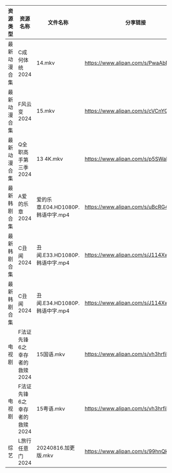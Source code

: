 | 资源类型   | 资源名称              | 文件名称                      | 分享链接                                 | 更新时间                |
| ------ | ----------------- | ------------------------- | ------------------------------------ | ------------------- |
| 最新动漫合集 | C成何体统2024         | 14.mkv                    | https://www.alipan.com/s/PwaAbN16cec | 2024-08-16 12:10:23 |
| 最新动漫合集 | F风云变2024          | 15.mkv                    | https://www.alipan.com/s/cVCnYQUhJmX | 2024-08-16 12:10:25 |
| 最新动漫合集 | Q全职高手第三季2024      | 13 4K.mkv                 | https://www.alipan.com/s/p5SWahXWKvy | 2024-08-16 12:10:36 |
| 最新韩剧合集 | A爱的乐章2024         | 爱的乐章.E04.HD1080P.韩语中字.mp4 | https://www.alipan.com/s/uBcRG4kdkC6 | 2024-08-16 00:05:06 |
| 最新韩剧合集 | C丑闻2024           | 丑闻.E33.HD1080P.韩语中字.mp4   | https://www.alipan.com/s/J114XwZcFVg | 2024-08-16 14:10:05 |
| 最新韩剧合集 | C丑闻2024           | 丑闻.E34.HD1080P.韩语中字.mp4   | https://www.alipan.com/s/J114XwZcFVg | 2024-08-16 14:10:05 |
| 电视剧    | F法证先锋6之幸存者的救赎2024 | 15国语.mkv                  | https://www.alipan.com/s/vh3hrfiNLUZ | 2024-08-16 14:05:42 |
| 电视剧    | F法证先锋6之幸存者的救赎2024 | 15粤语.mkv                  | https://www.alipan.com/s/vh3hrfiNLUZ | 2024-08-16 14:05:42 |
| 综艺     | L旅行任意门2024        | 20240816.加更版.mkv          | https://www.alipan.com/s/99hnQkWKkeJ | 2024-08-16 14:08:35 |

